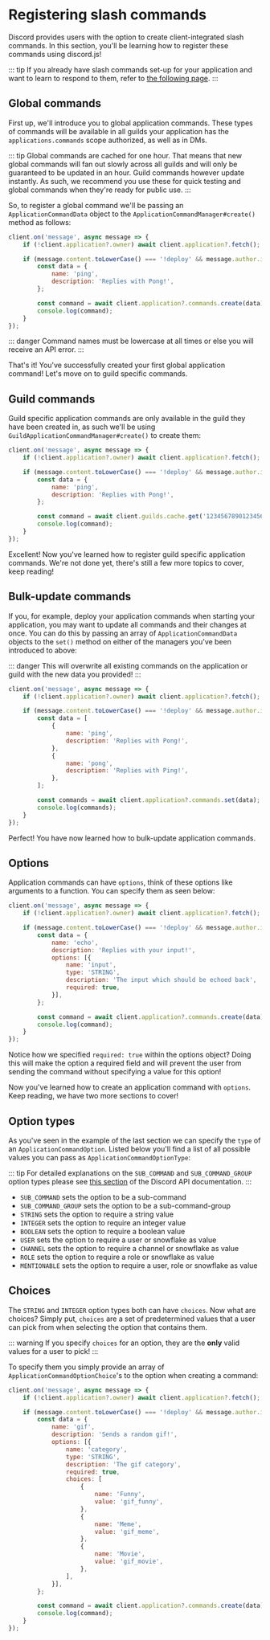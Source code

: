 # Registering slash commands

Discord provides users with the option to create client-integrated slash commands. In this section, you'll be learning how to register these commands using discord.js!

::: tip
If you already have slash commands set-up for your application and want to learn to respond to them, refer to [the following page](/interactions/replying-to-slash-commands/).
:::


## Global commands

First up, we'll introduce you to global application commands. These types of commands will be available in all guilds your application has the `applications.commands` scope authorized, as well as in DMs.

::: tip
Global commands are cached for one hour. That means that new global commands will fan out slowly across all guilds and will only be guaranteed to be updated in an hour. Guild commands however update instantly. As such, we recommend you use these for quick testing and global commands when they're ready for public use.
:::

So, to register a global command we'll be passing an `ApplicationCommandData` object to the `ApplicationCommandManager#create()` method as follows:

```js
client.on('message', async message => {
	if (!client.application?.owner) await client.application?.fetch();

	if (message.content.toLowerCase() === '!deploy' && message.author.id === client.application?.owner.id) {
		const data = {
			name: 'ping',
			description: 'Replies with Pong!',
		};

		const command = await client.application?.commands.create(data);
		console.log(command);
	}
});
```
::: danger
Command names must be lowercase at all times or else you will receive an API error.
:::

That's it! You've successfully created your first global application command! Let's move on to guild specific commands.


## Guild commands

Guild specific application commands are only available in the guild they have been created in, as such we'll be using `GuildApplicationCommandManager#create()` to create them:

```js {10}
client.on('message', async message => {
	if (!client.application?.owner) await client.application?.fetch();

	if (message.content.toLowerCase() === '!deploy' && message.author.id === client.application?.owner.id) {
		const data = {
			name: 'ping',
			description: 'Replies with Pong!',
		};

		const command = await client.guilds.cache.get('123456789012345678')?.commands.create(data);
		console.log(command);
	}
});
```

Excellent! Now you've learned how to register guild specific application commands. We're not done yet, there's still a few more topics to cover, keep reading!


## Bulk-update commands

If you, for example, deploy your application commands when starting your application, you may want to update all commands and their changes at once. You can do this by passing an array of `ApplicationCommandData` objects to the `set()` method on either of the managers you've been introduced to above: 

::: danger
This will overwrite all existing commands on the application or guild with the new data you provided!
:::

```js {5-14,15-17}
client.on('message', async message => {
	if (!client.application?.owner) await client.application?.fetch();

	if (message.content.toLowerCase() === '!deploy' && message.author.id === client.application?.owner.id) {
		const data = [
			{
				name: 'ping',
				description: 'Replies with Pong!',
			},
			{
				name: 'pong',
				description: 'Replies with Ping!',
			},
		];

		const commands = await client.application?.commands.set(data);
		console.log(commands);
	}
});
```

Perfect! You have now learned how to bulk-update application commands. 


## Options

Application commands can have `options`, think of these options like arguments to a function. You can specify them as seen below:

```js {8-13}
client.on('message', async message => {
	if (!client.application?.owner) await client.application?.fetch();

	if (message.content.toLowerCase() === '!deploy' && message.author.id === client.application?.owner.id) {
		const data = {
			name: 'echo',
			description: 'Replies with your input!',
			options: [{
				name: 'input',
				type: 'STRING',
				description: 'The input which should be echoed back',
				required: true,
			}],
		};

		const command = await client.application?.commands.create(data);
		console.log(command);
	}
});
```

Notice how we specified `required: true` within the options object? Doing this will make the option a required field and will prevent the user from sending the command without specifying a value for this option!

Now you've learned how to create an application command with `options`. Keep reading, we have two more sections to cover!

## Option types

As you've seen in the example of the last section we can specify the `type` of an `ApplicationCommandOption`. Listed below you'll find a list of all possible values you can pass as `ApplicationCommandOptionType`:

::: tip
For detailed explanations on the `SUB_COMMAND` and `SUB_COMMAND_GROUP` option types please see [this section](https://discord.com/developers/docs/interactions/slash-commands#subcommands-and-subcommand-groups) of the Discord API documentation.
:::

* `SUB_COMMAND` sets the option to be a sub-command
* `SUB_COMMAND_GROUP` sets the option to be a sub-command-group
* `STRING` sets the option to require a string value
* `INTEGER` sets the option to require an integer value
* `BOOLEAN` sets the option to require a boolean value
* `USER` sets the option to require a user or snowflake as value
* `CHANNEL` sets the option to require a channel or snowflake as value
* `ROLE` sets the option to require a role or snowflake as value
* `MENTIONABLE` sets the option to require a user, role or snowflake as value


## Choices

The `STRING` and `INTEGER` option types both can have `choices`. Now what are choices? Simply put, `choices` are a set of predetermined values that a user can pick from when selecting the option that contains them.

::: warning
If you specify `choices` for an option, they are the **only** valid values for a user to pick!
:::

To specify them you simply provide an array of `ApplicationCommandOptionChoice`'s to the option when creating a command:

```js {13-26}
client.on('message', async message => {
	if (!client.application?.owner) await client.application?.fetch();

	if (message.content.toLowerCase() === '!deploy' && message.author.id === client.application?.owner.id) {
		const data = {
			name: 'gif',
			description: 'Sends a random gif!',
			options: [{
				name: 'category',
				type: 'STRING',
				description: 'The gif category',
				required: true,
				choices: [
					{
						name: 'Funny',
						value: 'gif_funny',
					},
					{
						name: 'Meme',
						value: 'gif_meme',
					},
					{
						name: 'Movie',
						value: 'gif_movie',
					},
				],
			}],
		};

		const command = await client.application?.commands.create(data);
		console.log(command);
	}
});
```
